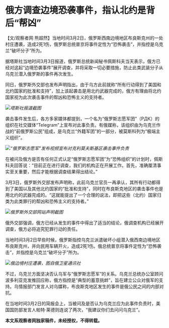 # 俄方调查边境恐袭事件，指认北约是背后“帮凶”

【文/观察者网
熊超然】当地时间3月2日，俄罗斯西南边境地区布良斯克州的一处村庄遭袭，造成2死1伤，俄罗斯总统普京将事件定性为“恐怖袭击”，并指控是乌克兰“破坏分子”所为。

据塔斯社当地时间3月3日报道，俄罗斯总统新闻秘书佩斯科夫当天表示，俄方已经对这起“边境恐袭事件”展开调查，并将采取一切必要措施，防止此类武装分子从乌克兰潜入俄罗斯的事件再次发生。

同日，俄罗斯外交部也发布声明指出，由于乌方此前就称“所有行动得到了美国和北约国家的批准和支持”，加上该起袭击是用北约武器完成的，俄方有理由将北约国家视为此次袭击事件的帮凶和恐怖主义的支持者。

![](https://inews.gtimg.com/newsapp_bt/0/15708196983/1000)_塔斯社报道截图_

袭击事件发生后，各方多家媒体都提到，一个名为“俄罗斯志愿军团”（РДК）的组织在社交媒体“Telegram”上宣布对此事负责。有俄媒称，该组织由为乌克兰作战的“前俄罗斯公民”组成，是乌克兰“外籍军团”的一部分，被莫斯科列为“极端主义组织”。

![](https://inews.gtimg.com/newsapp_bt/0/15705253792/1000)_“俄罗斯志愿军”发布视频宣布对克利莫夫斯基区袭击事件负责_

在被问及俄方是否有任何正式认定“俄罗斯志愿军团”为“恐怖组织”的计划时，佩斯科夫回答说：“目前正在进行调查，我们的机构正在开展工作。首先，准确厘清事实至关重要，然后才能根据调查结果得出结论。”

3月3日，俄罗斯外交部发布声明称，此前乌克兰官员一再承认，其所有行动都得到了美国以及其他北约国家的“批准和支持”，同时在布良斯克地区的袭击事件也是用北约的武器完成的。“这就能提出了一个合理的说法，即把这些（北约）国家归类为此类罪行的帮凶和恐怖主义的支持者。”

![](https://inews.gtimg.com/newsapp_bt/0/15708196991/1000)_俄罗斯外交部网站声明截图_

俄外交部强调，俄方已经从发生的事件中得出了适当的结论，俄调查机构已经展开调查，俄方必将追究犯罪行动的责任。

当地时间3月2日早些时候，俄罗斯指控乌克兰派遣破坏小组潜入俄西南边境地区布良斯克州，并向民用车辆开火，造成2死1伤。俄总统普京将事件定性为“恐怖袭击”，并指控是乌克兰“破坏分子”所为。

![](https://inews.gtimg.com/newsapp_bt/0/15708196992/1000)_俄边境村庄遭袭，图自俄卫星通讯社_

不过，乌克兰方面坚决否认乌军与“俄罗斯志愿军”的关系。乌克兰总统办公室顾问波多利亚克发推回应称，俄方指控是“典型的蓄意挑衅”，旨在建立公众对俄军的支持。乌情报部门发言人对乌媒称，布良斯克地区发生的事件是俄公民之间的内部对抗。

在当地时间3月2日的简报会上，当被问及是否认为乌克兰应为此事件负责时，美国国防部发言人帕特·莱德则连说了两次，“我建议你们去问问乌克兰”。

**本文系观察者网独家稿件，未经授权，不得转载。**


